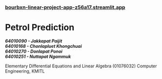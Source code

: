 ### [bourbxn-linear-project-app-z56a17.streamlit.app](https://bourbxn-linear-project-app-z56a17.streamlit.app/)
# Petrol Prediction

***64010090 - Jakkapat Paijit***<br>
***64010168 - Chonlapluet Khongchuai***<br>
***64010270 - Donlapat Ponoi***<br>
***64010251 - Nuttapat Ngammuk***

Elementary Differential Equations and Linear Algebra (01076032) Computer Engineering, KMITL<br><br>
